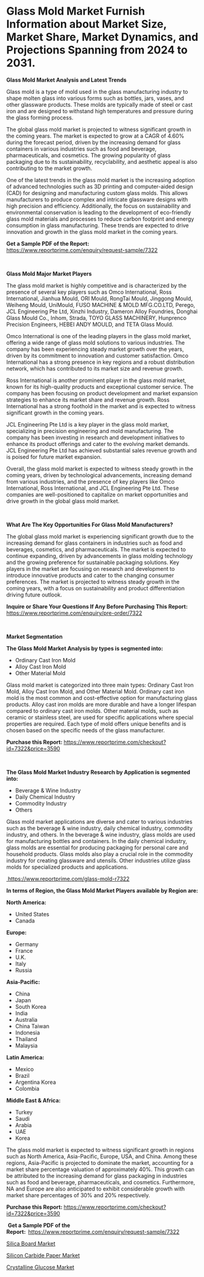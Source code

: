 <p><h1>Glass Mold Market Furnish Information about Market Size, Market Share, Market Dynamics, and Projections Spanning from 2024 to 2031.</h1></p><p><strong>Glass Mold Market Analysis and Latest Trends</strong></p>
<p><p>Glass mold is a type of mold used in the glass manufacturing industry to shape molten glass into various forms such as bottles, jars, vases, and other glassware products. These molds are typically made of steel or cast iron and are designed to withstand high temperatures and pressure during the glass forming process.</p><p>The global glass mold market is projected to witness significant growth in the coming years. The market is expected to grow at a CAGR of 4.60% during the forecast period, driven by the increasing demand for glass containers in various industries such as food and beverage, pharmaceuticals, and cosmetics. The growing popularity of glass packaging due to its sustainability, recyclability, and aesthetic appeal is also contributing to the market growth.</p><p>One of the latest trends in the glass mold market is the increasing adoption of advanced technologies such as 3D printing and computer-aided design (CAD) for designing and manufacturing custom glass molds. This allows manufacturers to produce complex and intricate glassware designs with high precision and efficiency. Additionally, the focus on sustainability and environmental conservation is leading to the development of eco-friendly glass mold materials and processes to reduce carbon footprint and energy consumption in glass manufacturing. These trends are expected to drive innovation and growth in the glass mold market in the coming years.</p></p>
<p><strong>Get a Sample PDF of the Report:&nbsp;</strong> <a href="https://www.reportprime.com/enquiry/request-sample/7322">https://www.reportprime.com/enquiry/request-sample/7322</a></p>
<p>&nbsp;</p>
<p><strong>Glass Mold Major Market Players</strong></p>
<p><p>The glass mold market is highly competitive and is characterized by the presence of several key players such as Omco International, Ross International, Jianhua Mould, ORI Mould, RongTai Mould, Jinggong Mould, Weiheng Mould, UniMould, FUSO MACHINE & MOLD MFG.CO.LTD, Perego, JCL Engineering Pte Ltd, Xinzhi Industry, Dameron Alloy Foundries, Donghai Glass Mould Co., Inhom, Strada, TOYO GLASS MACHINERY, Hunprenco Precision Engineers, HEBEI ANDY MOULD, and TETA Glass Mould.</p><p>Omco International is one of the leading players in the glass mold market, offering a wide range of glass mold solutions to various industries. The company has been experiencing steady market growth over the years, driven by its commitment to innovation and customer satisfaction. Omco International has a strong presence in key regions and a robust distribution network, which has contributed to its market size and revenue growth.</p><p>Ross International is another prominent player in the glass mold market, known for its high-quality products and exceptional customer service. The company has been focusing on product development and market expansion strategies to enhance its market share and revenue growth. Ross International has a strong foothold in the market and is expected to witness significant growth in the coming years.</p><p>JCL Engineering Pte Ltd is a key player in the glass mold market, specializing in precision engineering and mold manufacturing. The company has been investing in research and development initiatives to enhance its product offerings and cater to the evolving market demands. JCL Engineering Pte Ltd has achieved substantial sales revenue growth and is poised for future market expansion.</p><p>Overall, the glass mold market is expected to witness steady growth in the coming years, driven by technological advancements, increasing demand from various industries, and the presence of key players like Omco International, Ross International, and JCL Engineering Pte Ltd. These companies are well-positioned to capitalize on market opportunities and drive growth in the global glass mold market.</p></p>
<p>&nbsp;</p>
<p><strong>What Are The Key Opportunities For Glass Mold Manufacturers?</strong></p>
<p><p>The global glass mold market is experiencing significant growth due to the increasing demand for glass containers in industries such as food and beverages, cosmetics, and pharmaceuticals. The market is expected to continue expanding, driven by advancements in glass molding technology and the growing preference for sustainable packaging solutions. Key players in the market are focusing on research and development to introduce innovative products and cater to the changing consumer preferences. The market is projected to witness steady growth in the coming years, with a focus on sustainability and product differentiation driving future outlook.</p></p>
<p><strong>Inquire or Share Your Questions If Any Before Purchasing This Report:</strong> <a href="https://www.reportprime.com/enquiry/pre-order/7322">https://www.reportprime.com/enquiry/pre-order/7322</a></p>
<p>&nbsp;</p>
<p><strong>Market Segmentation</strong></p>
<p><strong>The Glass Mold Market Analysis by types is segmented into:</strong></p>
<p><ul><li>Ordinary Cast Iron Mold</li><li>Alloy Cast Iron Mold</li><li>Other Material Mold</li></ul></p>
<p><p>Glass mold market is categorized into three main types: Ordinary Cast Iron Mold, Alloy Cast Iron Mold, and Other Material Mold. Ordinary cast iron mold is the most common and cost-effective option for manufacturing glass products. Alloy cast iron molds are more durable and have a longer lifespan compared to ordinary cast iron molds. Other material molds, such as ceramic or stainless steel, are used for specific applications where special properties are required. Each type of mold offers unique benefits and is chosen based on the specific needs of the glass manufacturer.</p></p>
<p><strong>Purchase this Report:&nbsp;</strong><a href="https://www.reportprime.com/checkout?id=7322&price=3590">https://www.reportprime.com/checkout?id=7322&price=3590</a></p>
<p>&nbsp;</p>
<p><strong>The Glass Mold Market Industry Research by Application is segmented into:</strong></p>
<p><ul><li>Beverage & Wine Industry</li><li>Daily Chemical Industry</li><li>Commodity Industry</li><li>Others</li></ul></p>
<p><p>Glass mold market applications are diverse and cater to various industries such as the beverage & wine industry, daily chemical industry, commodity industry, and others. In the beverage & wine industry, glass molds are used for manufacturing bottles and containers. In the daily chemical industry, glass molds are essential for producing packaging for personal care and household products. Glass molds also play a crucial role in the commodity industry for creating glassware and utensils. Other industries utilize glass molds for specialized products and applications.</p></p>
<p><a href="https://www.reportprime.com/glass-mold-r7322">&nbsp;https://www.reportprime.com/glass-mold-r7322</a></p>
<p><strong>In terms of Region, the Glass Mold Market Players available by Region are:</strong></p>
<p>
    <p> <strong> North America: </strong>
        <ul>
            <li>United States</li>
            <li>Canada</li>
        </ul>
        </p> 
    <p> <strong> Europe: </strong>
        <ul>
            <li>Germany</li>
            <li>France</li>
            <li>U.K.</li>
            <li>Italy</li>
            <li>Russia</li>
        </ul>
        </p> 
    <p> <strong> Asia-Pacific: </strong>
        <ul>
            <li>China</li>
            <li>Japan</li>
            <li>South Korea</li>
            <li>India</li>
            <li>Australia</li>
            <li>China Taiwan</li>
            <li>Indonesia</li>
            <li>Thailand</li>
            <li>Malaysia</li>
        </ul>
        </p> 
    <p> <strong> Latin America: </strong>
        <ul>
            <li>Mexico</li>
            <li>Brazil</li>
            <li>Argentina Korea</li>
            <li>Colombia</li>
        </ul>
        </p> 
    <p> <strong> Middle East & Africa: </strong>
        <ul>
            <li>Turkey</li>
            <li>Saudi</li>
            <li>Arabia</li>
            <li>UAE</li>
            <li>Korea</li>
        </ul>
    </p>
    </p>
<p><p>The glass mold market is expected to witness significant growth in regions such as North America, Asia-Pacific, Europe, USA, and China. Among these regions, Asia-Pacific is projected to dominate the market, accounting for a market share percentage valuation of approximately 40%. This growth can be attributed to the increasing demand for glass packaging in industries such as food and beverage, pharmaceuticals, and cosmetics. Furthermore, NA and Europe are also anticipated to exhibit considerable growth with market share percentages of 30% and 20% respectively.</p></p>
<p><strong>Purchase this Report: </strong><a href="https://www.reportprime.com/checkout?id=7322&price=3590">https://www.reportprime.com/checkout?id=7322&price=3590</a></p>
<p>&nbsp;<strong>Get a Sample PDF of the Report:&nbsp;&nbsp;</strong><a href="https://www.reportprime.com/enquiry/request-sample/7322">https://www.reportprime.com/enquiry/request-sample/7322</a></p>
<p><strong></strong></p>
<p><p><a href="https://www.linkedin.com/pulse/silica-board-market-insights-players-forecast-till-2031-subpoenas-8odvf?trackingId=VIBuxd09yPM6XlXcNxUYPw%3D%3D">Silica Board Market</a></p><p><a href="https://www.linkedin.com/pulse/silicon-carbide-paper-market-size-share-amp-trends-nvhrf?trackingId=P%2BiB%2FCObtCDZrDEMFxYvwA%3D%3D">Silicon Carbide Paper Market</a></p><p><a href="https://www.linkedin.com/pulse/crystalline-glucose-market-analysis-examines-its-scope-xox9c?trackingId=6atTVNlE4U68sLTIg0BZbw%3D%3D">Crystalline Glucose Market</a></p></p>